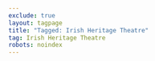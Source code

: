 ```yaml
---
exclude: true
layout: tagpage
title: "Tagged: Irish Heritage Theatre"
tag: Irish Heritage Theatre
robots: noindex
---
```

